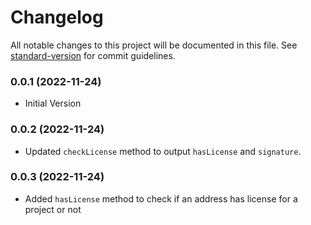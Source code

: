 # Changelog

All notable changes to this project will be documented in this file. See [standard-version](https://github.com/conventional-changelog/standard-version) for commit guidelines.

### 0.0.1 (2022-11-24)

- Initial Version

### 0.0.2 (2022-11-24)

- Updated `checkLicense` method to output `hasLicense` and `signature`.

### 0.0.3 (2022-11-24)

- Added `hasLicense` method to check if an address has license for a project or not
